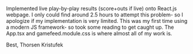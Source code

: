 Implemented live play-by-play results (score+outs if live) onto React.js webpage.
I only could find around 2.5 hours to attempt this problem-
so I apologize if my implementation is very limited. This
was my first time using a modern JS framework- so took some
reading to get caught up. The App.tsx and gamefeed.module.css
is where almost all of my work is.

Best,
Thorsen Kristufek
